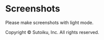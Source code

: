 # Screenshots

Please make screenshots with light mode.

Copyright © Sutoiku, Inc. All rights reserved.
